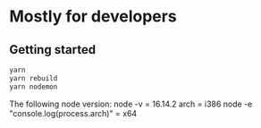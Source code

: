 # Mostly for developers

## Getting started

```sh
yarn
yarn rebuild
yarn nodemon
```

The following node version:
node -v = 16.14.2
arch = i386
node -e  "console.log(process.arch)" = x64
